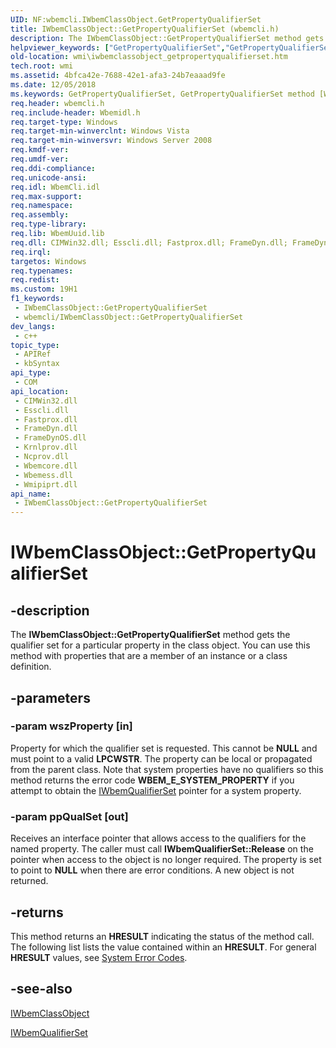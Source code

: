 ```yaml
---
UID: NF:wbemcli.IWbemClassObject.GetPropertyQualifierSet
title: IWbemClassObject::GetPropertyQualifierSet (wbemcli.h)
description: The IWbemClassObject::GetPropertyQualifierSet method gets the qualifier set for a particular property in the class object. You can use this method with properties that are a member of an instance or a class definition.
helpviewer_keywords: ["GetPropertyQualifierSet","GetPropertyQualifierSet method [Windows Management Instrumentation]","GetPropertyQualifierSet method [Windows Management Instrumentation]","IWbemClassObject interface","IWbemClassObject interface [Windows Management Instrumentation]","GetPropertyQualifierSet method","IWbemClassObject.GetPropertyQualifierSet","IWbemClassObject::GetPropertyQualifierSet","_hmm_iwbemclassobject_getpropertyqualifierset","wbemcli/IWbemClassObject::GetPropertyQualifierSet","wmi.iwbemclassobject_getpropertyqualifierset"]
old-location: wmi\iwbemclassobject_getpropertyqualifierset.htm
tech.root: wmi
ms.assetid: 4bfca42e-7688-42e1-afa3-24b7eaaad9fe
ms.date: 12/05/2018
ms.keywords: GetPropertyQualifierSet, GetPropertyQualifierSet method [Windows Management Instrumentation], GetPropertyQualifierSet method [Windows Management Instrumentation],IWbemClassObject interface, IWbemClassObject interface [Windows Management Instrumentation],GetPropertyQualifierSet method, IWbemClassObject.GetPropertyQualifierSet, IWbemClassObject::GetPropertyQualifierSet, _hmm_iwbemclassobject_getpropertyqualifierset, wbemcli/IWbemClassObject::GetPropertyQualifierSet, wmi.iwbemclassobject_getpropertyqualifierset
req.header: wbemcli.h
req.include-header: Wbemidl.h
req.target-type: Windows
req.target-min-winverclnt: Windows Vista
req.target-min-winversvr: Windows Server 2008
req.kmdf-ver: 
req.umdf-ver: 
req.ddi-compliance: 
req.unicode-ansi: 
req.idl: WbemCli.idl
req.max-support: 
req.namespace: 
req.assembly: 
req.type-library: 
req.lib: WbemUuid.lib
req.dll: CIMWin32.dll; Esscli.dll; Fastprox.dll; FrameDyn.dll; FrameDynOS.dll; Krnlprov.dll; Ncprov.dll; Wbemcore.dll; Wbemess.dll; Wmipiprt.dll
req.irql: 
targetos: Windows
req.typenames: 
req.redist: 
ms.custom: 19H1
f1_keywords:
 - IWbemClassObject::GetPropertyQualifierSet
 - wbemcli/IWbemClassObject::GetPropertyQualifierSet
dev_langs:
 - c++
topic_type:
 - APIRef
 - kbSyntax
api_type:
 - COM
api_location:
 - CIMWin32.dll
 - Esscli.dll
 - Fastprox.dll
 - FrameDyn.dll
 - FrameDynOS.dll
 - Krnlprov.dll
 - Ncprov.dll
 - Wbemcore.dll
 - Wbemess.dll
 - Wmipiprt.dll
api_name:
 - IWbemClassObject::GetPropertyQualifierSet
---
```


# IWbemClassObject::GetPropertyQualifierSet


## -description

The 
<b>IWbemClassObject::GetPropertyQualifierSet</b> method gets the qualifier set for a particular property in the class object. You can use this method with properties that are a member of an instance or a class definition.

## -parameters

### -param wszProperty [in]

Property for which the qualifier set is requested. This cannot be <b>NULL</b> and must point to a valid <b>LPCWSTR</b>. The property can be local or propagated from the parent class. Note that system properties have no qualifiers so this method returns the error code <b>WBEM_E_SYSTEM_PROPERTY</b> if you attempt to obtain the 
<a href="/windows/desktop/api/wbemcli/nn-wbemcli-iwbemqualifierset">IWbemQualifierSet</a> pointer for a system property.

### -param ppQualSet [out]

Receives an interface pointer that allows access to the qualifiers for the named property. The caller must call <b>IWbemQualifierSet::Release</b> on the pointer when access to the object is no longer required. The property is set to point to <b>NULL</b> when there are error conditions. A new object is not returned.

## -returns

This method returns an <b>HRESULT</b> indicating the status of the method call. The following list lists the value contained within an <b>HRESULT</b>. For general <b>HRESULT</b> values, see <a href="/windows/desktop/Debug/system-error-codes">System Error Codes</a>.

## -see-also

<a href="/windows/desktop/api/wbemcli/nn-wbemcli-iwbemclassobject">IWbemClassObject</a>



<a href="/windows/desktop/api/wbemcli/nn-wbemcli-iwbemqualifierset">IWbemQualifierSet</a>

